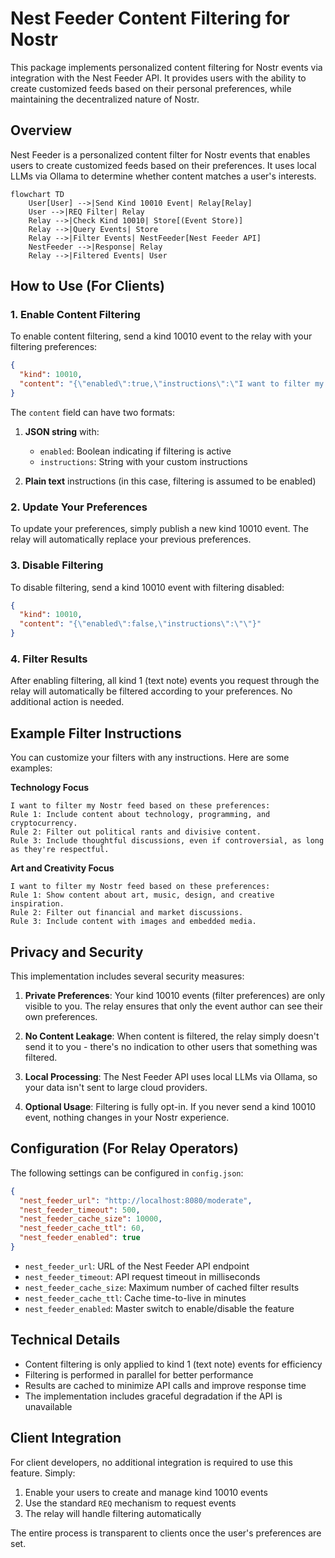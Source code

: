 # Nest Feeder Content Filtering for Nostr

This package implements personalized content filtering for Nostr events via integration with the Nest Feeder API. It provides users with the ability to create customized feeds based on their personal preferences, while maintaining the decentralized nature of Nostr.

## Overview

Nest Feeder is a personalized content filter for Nostr events that enables users to create customized feeds based on their preferences. It uses local LLMs via Ollama to determine whether content matches a user's interests.

```mermaid
flowchart TD
    User[User] -->|Send Kind 10010 Event| Relay[Relay]
    User -->|REQ Filter| Relay
    Relay -->|Check Kind 10010| Store[(Event Store)]
    Relay -->|Query Events| Store
    Relay -->|Filter Events| NestFeeder[Nest Feeder API]
    NestFeeder -->|Response| Relay
    Relay -->|Filtered Events| User
```

## How to Use (For Clients)

### 1. Enable Content Filtering

To enable content filtering, send a kind 10010 event to the relay with your filtering preferences:

```json
{
  "kind": 10010,
  "content": "{\"enabled\":true,\"instructions\":\"I want to filter my Nostr feed based on these preferences:\\nRule 1: Include content about technology and programming.\\nRule 2: Filter out political content.\\nRule 3: Include thoughtful discussions, even if controversial.\"}"
}
```

The `content` field can have two formats:

1. **JSON string** with:
   - `enabled`: Boolean indicating if filtering is active
   - `instructions`: String with your custom instructions

2. **Plain text** instructions (in this case, filtering is assumed to be enabled)

### 2. Update Your Preferences

To update your preferences, simply publish a new kind 10010 event. The relay will automatically replace your previous preferences.

### 3. Disable Filtering

To disable filtering, send a kind 10010 event with filtering disabled:

```json
{
  "kind": 10010,
  "content": "{\"enabled\":false,\"instructions\":\"\"}"
}
```

### 4. Filter Results

After enabling filtering, all kind 1 (text note) events you request through the relay will automatically be filtered according to your preferences. No additional action is needed.

## Example Filter Instructions

You can customize your filters with any instructions. Here are some examples:

**Technology Focus**
```
I want to filter my Nostr feed based on these preferences:
Rule 1: Include content about technology, programming, and cryptocurrency.
Rule 2: Filter out political rants and divisive content.
Rule 3: Include thoughtful discussions, even if controversial, as long as they're respectful.
```

**Art and Creativity Focus**
```
I want to filter my Nostr feed based on these preferences:
Rule 1: Show content about art, music, design, and creative inspiration.
Rule 2: Filter out financial and market discussions.
Rule 3: Include content with images and embedded media.
```

## Privacy and Security

This implementation includes several security measures:

1. **Private Preferences**: Your kind 10010 events (filter preferences) are only visible to you. The relay ensures that only the event author can see their own preferences.

2. **No Content Leakage**: When content is filtered, the relay simply doesn't send it to you - there's no indication to other users that something was filtered.

3. **Local Processing**: The Nest Feeder API uses local LLMs via Ollama, so your data isn't sent to large cloud providers.

4. **Optional Usage**: Filtering is fully opt-in. If you never send a kind 10010 event, nothing changes in your Nostr experience.

## Configuration (For Relay Operators)

The following settings can be configured in `config.json`:

```json
{
  "nest_feeder_url": "http://localhost:8080/moderate",
  "nest_feeder_timeout": 500,
  "nest_feeder_cache_size": 10000,
  "nest_feeder_cache_ttl": 60,
  "nest_feeder_enabled": true
}
```

- `nest_feeder_url`: URL of the Nest Feeder API endpoint
- `nest_feeder_timeout`: API request timeout in milliseconds
- `nest_feeder_cache_size`: Maximum number of cached filter results
- `nest_feeder_cache_ttl`: Cache time-to-live in minutes
- `nest_feeder_enabled`: Master switch to enable/disable the feature

## Technical Details

- Content filtering is only applied to kind 1 (text note) events for efficiency
- Filtering is performed in parallel for better performance
- Results are cached to minimize API calls and improve response time
- The implementation includes graceful degradation if the API is unavailable

## Client Integration

For client developers, no additional integration is required to use this feature. Simply:

1. Enable your users to create and manage kind 10010 events
2. Use the standard `REQ` mechanism to request events
3. The relay will handle filtering automatically

The entire process is transparent to clients once the user's preferences are set.
